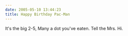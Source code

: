 ```yaml
---
date: 2005-05-10 13:44:23
title: Happy Birthday Pac-Man
---
```

It's the big 2-5,
Many a dot you've eaten.
Tell the Mrs. Hi.